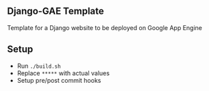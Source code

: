 ## Django-GAE Template

Template for a Django website to be deployed on Google App Engine



## Setup
* Run `./build.sh`
* Replace `*****` with actual values
* Setup pre/post commit hooks 
